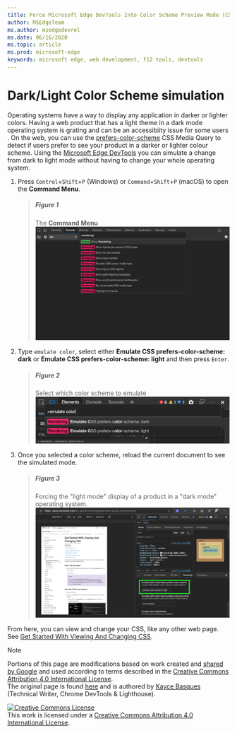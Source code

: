 ```yaml
---
title: Force Microsoft Edge DevTools Into Color Scheme Preview Mode (CSS Prefers Color Scheme)
author: MSEdgeTeam
ms.author: msedgedevrel
ms.date: 06/16/2020
ms.topic: article
ms.prod: microsoft-edge
keywords: microsoft edge, web development, f12 tools, devtools
---
```

<!-- Copyright Kayce Basques 

   Licensed under the Apache License, Version 2.0 (the "License");
   you may not use this file except in compliance with the License.
   You may obtain a copy of the License at

       https://www.apache.org/licenses/LICENSE-2.0

   Unless required by applicable law or agreed to in writing, software
   distributed under the License is distributed on an "AS IS" BASIS,
   WITHOUT WARRANTIES OR CONDITIONS OF ANY KIND, either express or implied.
   See the License for the specific language governing permissions and
   limitations under the License.  -->


# Dark/Light Color Scheme simulation   

Operating systems have a way to display any application in darker or lighter colors. Having a web product that has a light theme in a dark mode operating system is grating and can be an accessibiity issue for some users . On the web, you can use the [prefers-color-scheme][MDNPrefersColorScheme] CSS Media Query to detect if users prefer to see your product in a darker or lighter colour scheme. Using the [Microsoft Edge DevTools][MicrosoftEdgeDevTools] you can simulate a change from dark to light mode without having to change your whole operating system. 

1.  Press `Control`+`Shift`+`P` \(Windows\) or `Command`+`Shift`+`P` \(macOS\) to open the **Command Menu**.  
    
    > ##### Figure 1  
    > The **Command Menu**  
    > ![The Command Menu][ImageCommandMenu]  
    
1.  Type `emulate color`, select either **Emulate CSS prefers-color-scheme: dark** or **Emulate CSS prefers-color-scheme: light**  and then press `Enter`.  
    
    > ##### Figure 2  
    > Select which color scheme to emulate  
    > ![Color scheme selection from Command Menu][ImageSelectColorModeFromCommandMenu]  
    
1. Once you selected a color scheme, reload the current document to see the simulated mode. 

    > ##### Figure 3  
    > Forcing the "light mode" display of a product in a "dark mode" operating system.  
    > ![Microsoft Edge docs displayed in simulated light mode inside Microsoft Edge developer tools][ImageDocsInSimulatedLightMode]  

From here, you can view and change your CSS, like any other web page.  See [Get Started With Viewing And Changing CSS][DevToolsCSSGetStarted].  

<!-- image links -->  
[ImageCommandMenu]: /microsoft-edge/devtools-guide-chromium/media/css-console-command-menu-rendering.msft.png "Figure 1: The Command Menu"  
[ImageSelectColorModeFromCommandMenu]: /microsoft-edge/devtools-guide-chromium/media/css-elements-styles-qs-select-renderingmode-command-menu.msft.png "Figure 2: Select which color scheme to emulate"
[ImageDocsInSimulatedLightMode]: /microsoft-edge/devtools-guide-chromium/media/css-elements-styles-qs-simulated-light-mode.msft.png "Figure 3: Forcing the light mode display of a product in a dark mode operating system."

<!-- links -->  
[MicrosoftEdgeDevTools]: /microsoft-edge/devtools-guide-chromium "Microsoft Edge (Chromium) Developer Tools"  
[RenderingTools]: /microsoft-edge/devtools-guide-chromium/rendering-tools "Microsoft Edge (Chromium) Rendering Tools"  
[DevToolsCSSGetStarted]: /microsoft-edge/devtools-guide-chromium/css/index "Get Started With Viewing And Changing CSS"  
[MDNPrefersColorScheme]: https://developer.mozilla.org/en-US/docs/Web/CSS/@media/prefers-color-scheme "prefers-color-scheme | MDN"  

> [!NOTE]
> Portions of this page are modifications based on work created and [shared by Google][GoogleSitePolicies] and used according to terms described in the [Creative Commons Attribution 4.0 International License][CCA4IL].  
> The original page is found [here](https://developers.google.com/web/tools/chrome-devtools/css/print-preview) and is authored by [Kayce Basques][KayceBasques] \(Technical Writer, Chrome DevTools \& Lighthouse\).  

[![Creative Commons License][CCby4Image]][CCA4IL]  
This work is licensed under a [Creative Commons Attribution 4.0 International License][CCA4IL].  

[CCA4IL]: https://creativecommons.org/licenses/by/4.0  
[CCby4Image]: https://i.creativecommons.org/l/by/4.0/88x31.png  
[GoogleSitePolicies]: https://developers.google.com/terms/site-policies  
[KayceBasques]: https://developers.google.com/web/resources/contributors/kaycebasques  
